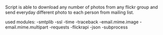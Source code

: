 Script is able to download any number of photos from any flickr group
and send everyday different photo to each person from mailing list.

used modules:
-smtplib
-ssl
-time
-traceback
-email.mime.image
-email.mime.multipart
-requests
-flickrapi
-json
-subprocess